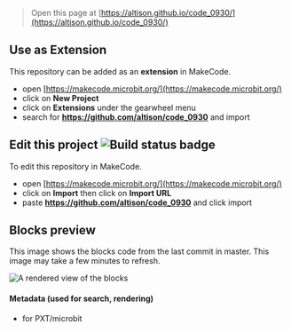
> Open this page at [https://altison.github.io/code_0930/](https://altison.github.io/code_0930/)

## Use as Extension

This repository can be added as an **extension** in MakeCode.

* open [https://makecode.microbit.org/](https://makecode.microbit.org/)
* click on **New Project**
* click on **Extensions** under the gearwheel menu
* search for **https://github.com/altison/code_0930** and import

## Edit this project ![Build status badge](https://github.com/altison/code_0930/workflows/MakeCode/badge.svg)

To edit this repository in MakeCode.

* open [https://makecode.microbit.org/](https://makecode.microbit.org/)
* click on **Import** then click on **Import URL**
* paste **https://github.com/altison/code_0930** and click import

## Blocks preview

This image shows the blocks code from the last commit in master.
This image may take a few minutes to refresh.

![A rendered view of the blocks](https://github.com/altison/code_0930/raw/master/.github/makecode/blocks.png)

#### Metadata (used for search, rendering)

* for PXT/microbit
<script src="https://makecode.com/gh-pages-embed.js"></script><script>makeCodeRender("{{ site.makecode.home_url }}", "{{ site.github.owner_name }}/{{ site.github.repository_name }}");</script>
